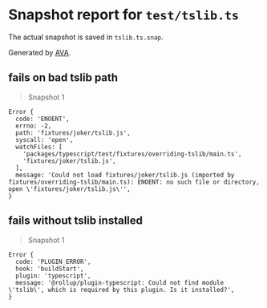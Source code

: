 # Snapshot report for `test/tslib.ts`

The actual snapshot is saved in `tslib.ts.snap`.

Generated by [AVA](https://avajs.dev).

## fails on bad tslib path

> Snapshot 1

    Error {
      code: 'ENOENT',
      errno: -2,
      path: 'fixtures/joker/tslib.js',
      syscall: 'open',
      watchFiles: [
        'packages/typescript/test/fixtures/overriding-tslib/main.ts',
        'fixtures/joker/tslib.js',
      ],
      message: 'Could not load fixtures/joker/tslib.js (imported by fixtures/overriding-tslib/main.ts): ENOENT: no such file or directory, open \'fixtures/joker/tslib.js\'',
    }

## fails without tslib installed

> Snapshot 1

    Error {
      code: 'PLUGIN_ERROR',
      hook: 'buildStart',
      plugin: 'typescript',
      message: '@rollup/plugin-typescript: Could not find module \'tslib\', which is required by this plugin. Is it installed?',
    }
